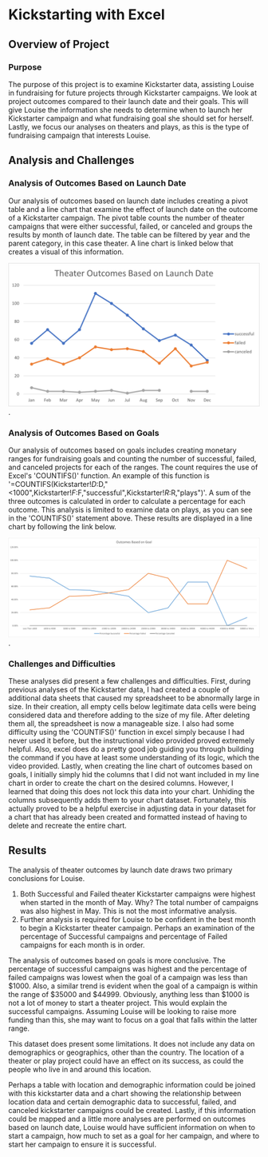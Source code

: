 # Kickstarting with Excel
## Overview of Project
### Purpose
The purpose of this project is to examine Kickstarter data, assisting Louise in fundraising for future projects through Kickstarter campaigns. We look at project outcomes compared to their launch date and their goals. This will give Louise the information she needs to determine when to launch her Kickstarter campaign and what fundraising goal she should set for herself. Lastly, we focus our analyses on theaters and plays, as this is the type of fundraising campaign that interests Louise.
## Analysis and Challenges
### Analysis of Outcomes Based on Launch Date
Our analysis of outcomes based on launch date includes creating a pivot table and a line chart that examine the effect of launch date on the outcome of a Kickstarter campaign. The pivot table counts the number of theater campaigns that were either successful, failed, or canceled and groups the results by month of launch date. The table can be filtered by year and the parent category, in this case theater. A line chart is linked below that creates a visual of this information. 

![Please follow link](https://github.com/JeremyKRay/kickstarter-analysis/blob/2fc6842dfcbe0416a5ef6afc640d601199e9daf9/Theater_Outcomes_vs_Launch.png).

### Analysis of Outcomes Based on Goals
Our analysis of outcomes based on goals includes creating monetary ranges for fundraising goals and counting the number of successful, failed, and canceled projects for each of the ranges. The count requires the use of Excel's 'COUNTIFS()' function. An example of this function is '=COUNTIFS(Kickstarter!$D:$D,"<1000",Kickstarter!$F:$F,"successful",Kickstarter!$R:$R,"plays")'. A sum of the three outcomes is calculated in order to calculate a percentage for each outcome. This analysis is limited to examine data on plays, as you can see in the 'COUNTIFS()' statement above. These results are displayed in a line chart by following the link below.  

![Please follow link](https://github.com/JeremyKRay/kickstarter-analysis/blob/2fc6842dfcbe0416a5ef6afc640d601199e9daf9/Outcomes_vs_Goals.png).

### Challenges and Difficulties
These analyses did present a few challenges and difficulties. First, during previous analyses of the Kickstarter data, I had created a couple of additional data sheets that caused my spreadsheet to be abnormally large in size. In their creation, all empty cells below legitimate data cells were being considered data and therefore adding to the size of my file. After deleting them all, the spreadsheet is now a manageable size. I also had some difficulty using the 'COUNTIFS()' function in excel simply because I had never used it before, but the instructional video provided proved extremely helpful. Also, excel does do a pretty good job guiding you through building the command if you have at least some understanding of its logic, which the video provided. Lastly, when creating the line chart of outcomes based on goals, I initially simply hid the columns that I did not want included in my line chart in order to create the chart on the desired columns. However, I learned that doing this does not lock this data into your chart. Unhiding the columns subsequently adds them to your chart dataset. Fortunately, this actually proved to be a helpful exercise in adjusting data in your dataset for a chart that has already been created and formatted instead of having to delete and recreate the entire chart.
## Results
The analysis of theater outcomes by launch date draws two primary conclusions for Louise. 
1. Both Successful and Failed theater Kickstarter campaigns were highest when started in the month of May. Why? The total number of campaigns was also highest in May. This is not the most informative analysis.
2. Further analysis is required for Louise to be confident in the best month to begin a Kickstarter theater campaign. Perhaps an examination of the percentage of Successful campaigns and percentage of Failed campaigns for each month is in order. 

The analysis of outcomes based on goals is more conclusive. The percentage of successful campaigns was highest and the percentage of failed campaigns was lowest when the goal of a campaign was less than $1000. Also, a similar trend is evident when the goal of a campaign is within the range of $35000 and $44999. Obviously, anything less than $1000 is not a lot of money to start a theater project. This would explain the successful campaigns. Assuming Louise will be looking to raise more funding than this, she may want to focus on a goal that falls within the latter range.  

This dataset does present some limitations. It does not include any data on demographics or geographics, other than the country. The location of a theater or play project could have an effect on its success, as could the people who live in and around this location. 

Perhaps a table with location and demographic information could be joined with this kickstarter data and a chart showing the relationship between location data and certain demographic data to successful, failed, and canceled kickstarter campaigns could be created. Lastly, if this information could be mapped and a little more analyses are performed on outcomes based on launch date, Louise would have sufficient information on when to start a campaign, how much to set as a goal for her campaign, and where to start her campaign to ensure it is successful. 
